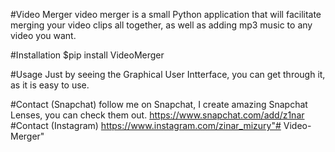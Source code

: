 #Video Merger
video merger is a small Python application that will facilitate merging your video clips all together, as well as adding mp3 music to any video you want.

#Installation
$pip install VideoMerger

#Usage
Just by seeing the Graphical User Intterface, you can get through it, as it is easy to use.

#Contact (Snapchat)
follow me on Snapchat, I create amazing Snapchat Lenses, you can check them out.
https://www.snapchat.com/add/z1nar
#Contact (Instagram)
https://www.instagram.com/zinar_mizury"# Video-Merger" 
